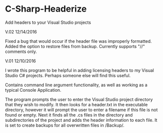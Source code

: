 # C-Sharp-Headerize
Add headers to your Visual Studio projects

V.02
12/14/2016

Fixed a bug that would occur if the header file was improperly formatted.
Added the option to restore files from backup. Currently supports "//"
comments only.

V.01
12/10/2016

I wrote this program to be helpful in adding licensing headers to my
Visual Studio C# projects. Perhaps someone else will find this useful.

Contains command line argument functionality, as well as working as a
typical Console Application.

The program prompts the user to enter the Visual Studio project
directory that they wish to modify. It then looks for a header.txt in
the executable directory, however it will prompt the user to enter a
filename if this file is not found or empty. Next it finds all the .cs
files in the directory and subdirectories of the project and adds the
header information to each file. It is set to create backups for all
overwritten files in <executable directory>/Backup/<project name>.